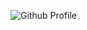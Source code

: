 ![Github Profile](https://user-images.githubusercontent.com/113558604/208782187-580e990b-e4aa-4533-8296-90f6e06cb21a.png)
